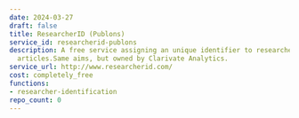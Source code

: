 ```yaml
---
date: 2024-03-27
draft: false
title: ResearcherID (Publons)
service_id: researcherid-publons
description: A free service assigning an unique identifier to researchers publishing
  articles.Same aims, but owned by Clarivate Analytics.
service_url: http://www.researcherid.com/
cost: completely_free
functions:
- researcher-identification
repo_count: 0
---
```



